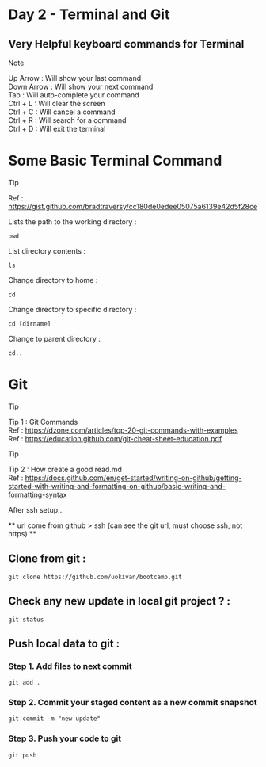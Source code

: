 # Day 2 - Terminal and Git  
  
## Very Helpful keyboard commands for Terminal  
> [!NOTE]  
> Up Arrow : Will show your last command  
> Down Arrow : Will show your next command  
> Tab : Will auto-complete your command  
> Ctrl + L : Will clear the screen  
> Ctrl + C : Will cancel a command  
> Ctrl + R : Will search for a command  
> Ctrl + D : Will exit the terminal  
  
  
# Some Basic Terminal Command  
> [!TIP]  
> Ref : https://gist.github.com/bradtraversy/cc180de0edee05075a6139e42d5f28ce  
  
Lists the path to the working directory :
```
pwd
```  
  
List directory contents :
```
ls
```  
  
Change directory to home :
```
cd
```    
  
Change directory to specific directory :
```
cd [dirname]
```    
  
Change to parent directory :
```
cd..
```  
  
# Git  
> [!TIP]  
> Tip 1 : Git Commands  
> Ref : https://dzone.com/articles/top-20-git-commands-with-examples  
> Ref : https://education.github.com/git-cheat-sheet-education.pdf  

> [!TIP]  
> Tip 2 : How create a good read.md  
> Ref : https://docs.github.com/en/get-started/writing-on-github/getting-started-with-writing-and-formatting-on-github/basic-writing-and-formatting-syntax  
  
After ssh setup...  
  
** url come from github > ssh (can see the git url, must choose ssh, not https) **  
  
## Clone from git :  
```  
git clone https://github.com/uokivan/bootcamp.git  
```  
  
## Check any new update in local git project ? :  
```  
git status
```  
  
  
## Push local data to git :  
### Step 1. Add files to next commit  
```  
git add .
```  
  
### Step 2. Commit your staged content as a new commit snapshot  
```  
git commit -m "new update"
```  
  
### Step 3. Push your code to git  
```  
git push
```  
  